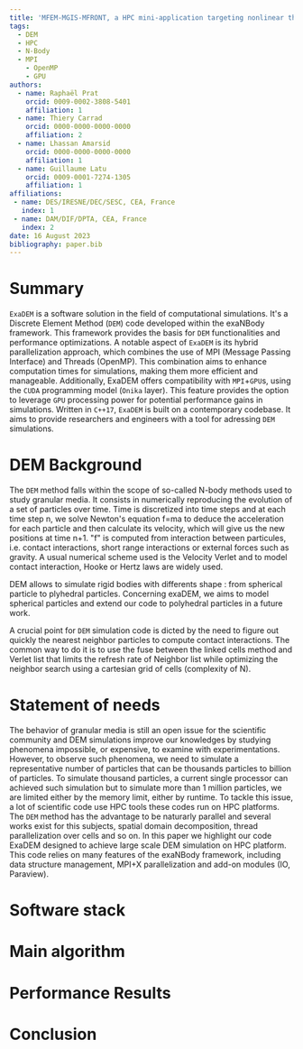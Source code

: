 ```yaml
---
title: 'MFEM-MGIS-MFRONT, a HPC mini-application targeting nonlinear thermo-mechanical simulations of nuclear fuels at mesoscale'
tags:
  - DEM
  - HPC
  - N-Body
  - MPI
	- OpenMP
	- GPU
authors:
  - name: Raphaël Prat
    orcid: 0009-0002-3808-5401
    affiliation: 1
  - name: Thiery Carrad
    orcid: 0000-0000-0000-0000
    affiliation: 2
  - name: Lhassan Amarsid
    orcid: 0000-0000-0000-0000
    affiliation: 1
  - name: Guillaume Latu
    orcid: 0009-0001-7274-1305
    affiliation: 1
affiliations:
 - name: DES/IRESNE/DEC/SESC, CEA, France
   index: 1
 - name: DAM/DIF/DPTA, CEA, France
   index: 2
date: 16 August 2023
bibliography: paper.bib
---
```



# Summary 

`ExaDEM` is a software solution in the field of computational simulations. It's a Discrete Element Method (`DEM`) code developed within the exaNBody framework. This framework provides the basis for `DEM` functionalities and performance optimizations. A notable aspect of `ExaDEM` is its hybrid parallelization approach, which combines the use of MPI (Message Passing Interface) and Threads (OpenMP). This combination aims to enhance computation times for simulations, making them more efficient and manageable.
Additionally, ExaDEM offers compatibility with `MPI`+`GPU`s, using the `CUDA` programming model (`Onika` layer). This feature provides the option to leverage `GPU` processing power for potential performance gains in simulations. Written in `C++17`, `ExaDEM` is built on a contemporary codebase. It aims to provide researchers and engineers with a tool for adressing `DEM` simulations.

# DEM Background

The `DEM` method falls within the scope of so-called N-body methods used to study granular media. It consists in numerically reproducing the evolution of a set of particles over time. Time is discretized into time steps and at each time step n, we solve Newton's equation f=ma to deduce the acceleration for each particle and then calculate its velocity, which will give us the new positions at time n+1. "f" is computed from interaction between particules, i.e. contact interactions, short range interactions or external forces such as gravity. A usual numerical scheme used is the Velocity Verlet and to model contact interaction, Hooke or Hertz laws are widely used.

DEM allows to simulate rigid bodies with differents shape : from spherical particle to plyhedral particles. Concerning exaDEM, we aims to model spherical particles and extend our code to polyhedral particles in a future work.

A crucial point for `DEM` simulation code is dicted by the need to figure out quickly the nearest neighbor particles to compute contact interactions. The common way to do it is to use the fuse between the linked cells method and Verlet list that limits the refresh rate of Neighbor list while optimizing the neighbor search using a cartesian grid of cells (complexity of N).   

# Statement of needs

The behavior of granular media is still an open issue for the scientific community and DEM simulations improve our knowledges by studying phenomena impossible, or expensive, to examine with experimentations. However, to observe such phenomena, we need to simulate a representative number of particles that can be thousands particles to billion of particles. To simulate thousand particles, a current single processor can achieved such simulation but to simulate more than 1 million particles, we are limited either by the memory limit, either by runtime. To tackle this issue, a lot of scientific code use HPC tools these codes run on HPC platforms. The `DEM` method has the advantage to be naturarly parallel and several works exist for this subjects, spatial domain decomposition, thread parallelization over cells and so on. In this paper we highlight our code ExaDEM designed to achieve large scale DEM simulation on HPC platform. This code relies on many features of the exaNBody framework, including data structure management, MPI+X parallelization and add-on modules (IO, Paraview).

# Software stack



# Main algorithm

# Performance Results

# Conclusion
